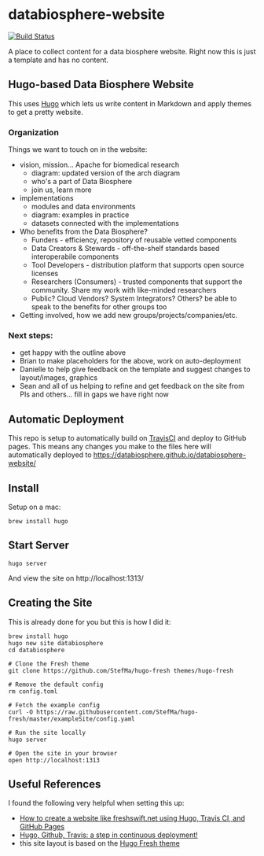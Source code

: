 # databiosphere-website

[![Build Status](https://travis-ci.org/DataBiosphere/databiosphere-website.svg?branch=master)](https://travis-ci.org/DataBiosphere/databiosphere-website)

A place to collect content for a data biosphere website.  Right now this is just a template and has no content.

## Hugo-based Data Biosphere Website

This uses [Hugo](https://gohugo.io/) which lets us write content in Markdown and apply themes to get a pretty website.

### Organization

Things we want to touch on in the website:

* vision, mission... Apache for biomedical research
  * diagram: updated version of the arch diagram
  * who's a part of Data Biosphere
  * join us, learn more
* implementations
  * modules and data environments
  * diagram: examples in practice
  * datasets connected with the implementations
* Who benefits from the Data Biosphere?  
  * Funders - efficiency, repository of reusable vetted components
  * Data Creators & Stewards - off-the-shelf standards based interoperabile components
  * Tool Developers - distribution platform that supports open source licenses
  * Researchers (Consumers) - trusted components that support the community. Share my work with like-minded researchers
  * Public? Cloud Vendors? System Integrators? Others? be able to speak to the benefits for other groups too
* Getting involved, how we add new groups/projects/companies/etc.

### Next steps:
* get happy with the outline above
* Brian to make placeholders for the above, work on auto-deployment
* Danielle to help give feedback on the template and suggest changes to layout/images, graphics
* Sean and all of us helping to refine and get feedback on the site from PIs and others... fill in gaps we have right now

## Automatic Deployment

This repo is setup to automatically build on [TravisCI](https://travis-ci.org/DataBiosphere/databiosphere-website) and deploy to GitHub pages.  This means any changes you make to the files here will automatically deployed to https://databiosphere.github.io/databiosphere-website/

## Install

Setup on a mac:

    brew install hugo

## Start Server

    hugo server

And view the site on http://localhost:1313/

## Creating the Site

This is already done for you but this is how I did it:

```
brew install hugo
hugo new site databiosphere
cd databiosphere

# Clone the Fresh theme
git clone https://github.com/StefMa/hugo-fresh themes/hugo-fresh

# Remove the default config
rm config.toml

# Fetch the example config
curl -O https://raw.githubusercontent.com/StefMa/hugo-fresh/master/exampleSite/config.yaml

# Run the site locally
hugo server

# Open the site in your browser
open http://localhost:1313
```

## Useful References

I found the following very helpful when setting this up:

* [How to create a website like freshswift.net using Hugo, Travis CI, and GitHub Pages](https://medium.com/zendesk-engineering/how-to-create-a-website-like-freshswift-net-using-hugo-travis-ci-and-github-pages-67be6f480298)
* [Hugo, Github, Travis: a step in continuous deployment!](https://insileco.github.io/2018/03/30/hugo-github-travis-a-step-in-continuous-deployment/)
* this site layout is based on the [Hugo Fresh theme](https://themes.gohugo.io/hugo-fresh/)
